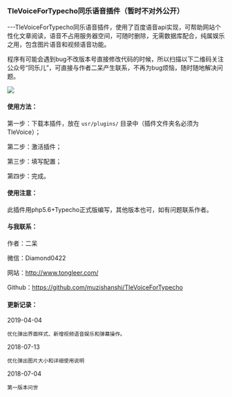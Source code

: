 ### TleVoiceForTypecho同乐语音插件（暂时不对外公开）

---TleVoiceForTypecho同乐语音插件，使用了百度语音api实现，可帮助网站个性化文章阅读，语音不占用服务器空间，可随时删除，无需数据库配合，纯属娱乐之用，包含图片语音和视频语音功能。

程序有可能会遇到bug不改版本号直接修改代码的时候，所以扫描以下二维码关注公众号“同乐儿”，可直接与作者二呆产生联系，不再为bug烦恼，随时随地解决问题。

<img src="http://me.tongleer.com/content/uploadfile/201706/008b1497454448.png">

#### 使用方法：
第一步：下载本插件，放在 `usr/plugins/` 目录中（插件文件夹名必须为TleVoice）；

第二步：激活插件；

第三步：填写配置；

第四步：完成。

#### 使用注意：
此插件用php5.6+Typecho正式版编写，其他版本也可，如有问题联系作者。

#### 与我联系：
作者：二呆

微信：Diamond0422

网站：http://www.tongleer.com/

Github：https://github.com/muzishanshi/TleVoiceForTypecho

#### 更新记录：
2019-04-04

	优化弹出界面样式、新增视频语音娱乐和弹幕操作。

2018-07-13

	优化弹出图片大小和详细使用说明

2018-07-04

	第一版本问世
